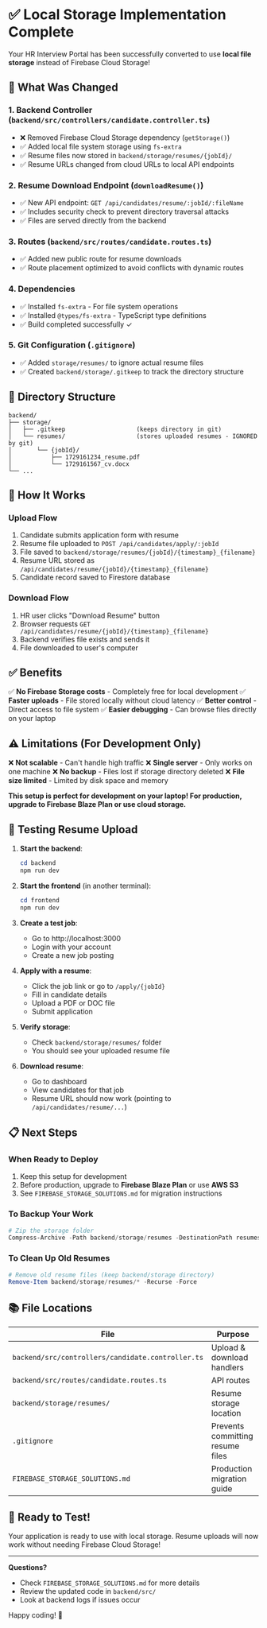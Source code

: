 # ✅ Local Storage Implementation Complete

Your HR Interview Portal has been successfully converted to use **local file storage** instead of Firebase Cloud Storage!

## 🎯 What Was Changed

### 1. **Backend Controller** (`backend/src/controllers/candidate.controller.ts`)
- ❌ Removed Firebase Cloud Storage dependency (`getStorage()`)
- ✅ Added local file system storage using `fs-extra`
- ✅ Resume files now stored in `backend/storage/resumes/{jobId}/`
- ✅ Resume URLs changed from cloud URLs to local API endpoints

### 2. **Resume Download Endpoint** (`downloadResume()`)
- ✅ New API endpoint: `GET /api/candidates/resume/:jobId/:fileName`
- ✅ Includes security check to prevent directory traversal attacks
- ✅ Files are served directly from the backend

### 3. **Routes** (`backend/src/routes/candidate.routes.ts`)
- ✅ Added new public route for resume downloads
- ✅ Route placement optimized to avoid conflicts with dynamic routes

### 4. **Dependencies**
- ✅ Installed `fs-extra` - For file system operations
- ✅ Installed `@types/fs-extra` - TypeScript type definitions
- ✅ Build completed successfully ✓

### 5. **Git Configuration** (`.gitignore`)
- ✅ Added `storage/resumes/` to ignore actual resume files
- ✅ Created `backend/storage/.gitkeep` to track the directory structure

## 📁 Directory Structure

```
backend/
├── storage/
│   ├── .gitkeep                    (keeps directory in git)
│   └── resumes/                    (stores uploaded resumes - IGNORED by git)
│       └── {jobId}/
│           ├── 1729161234_resume.pdf
│           └── 1729161567_cv.docx
└── ...
```

## 🚀 How It Works

### Upload Flow
1. Candidate submits application form with resume
2. Resume file uploaded to `POST /api/candidates/apply/:jobId`
3. File saved to `backend/storage/resumes/{jobId}/{timestamp}_{filename}`
4. Resume URL stored as `/api/candidates/resume/{jobId}/{timestamp}_{filename}`
5. Candidate record saved to Firestore database

### Download Flow
1. HR user clicks "Download Resume" button
2. Browser requests `GET /api/candidates/resume/{jobId}/{timestamp}_{filename}`
3. Backend verifies file exists and sends it
4. File downloaded to user's computer

## ✅ Benefits

✅ **No Firebase Storage costs** - Completely free for local development
✅ **Faster uploads** - File stored locally without cloud latency
✅ **Better control** - Direct access to file system
✅ **Easier debugging** - Can browse files directly on your laptop

## ⚠️ Limitations (For Development Only)

❌ **Not scalable** - Can't handle high traffic
❌ **Single server** - Only works on one machine
❌ **No backup** - Files lost if storage directory deleted
❌ **File size limited** - Limited by disk space and memory

**This setup is perfect for development on your laptop! For production, upgrade to Firebase Blaze Plan or use cloud storage.**

## 🧪 Testing Resume Upload

1. **Start the backend**:
   ```powershell
   cd backend
   npm run dev
   ```

2. **Start the frontend** (in another terminal):
   ```powershell
   cd frontend
   npm run dev
   ```

3. **Create a test job**:
   - Go to http://localhost:3000
   - Login with your account
   - Create a new job posting

4. **Apply with a resume**:
   - Click the job link or go to `/apply/{jobId}`
   - Fill in candidate details
   - Upload a PDF or DOC file
   - Submit application

5. **Verify storage**:
   - Check `backend/storage/resumes/` folder
   - You should see your uploaded resume file

6. **Download resume**:
   - Go to dashboard
   - View candidates for that job
   - Resume URL should now work (pointing to `/api/candidates/resume/...`)

## 📋 Next Steps

### When Ready to Deploy
1. Keep this setup for development
2. Before production, upgrade to **Firebase Blaze Plan** or use **AWS S3**
3. See `FIREBASE_STORAGE_SOLUTIONS.md` for migration instructions

### To Backup Your Work
```powershell
# Zip the storage folder
Compress-Archive -Path backend/storage/resumes -DestinationPath resumes_backup_$(Get-Date -Format 'yyyyMMdd_HHmmss').zip
```

### To Clean Up Old Resumes
```powershell
# Remove old resume files (keep backend/storage directory)
Remove-Item backend/storage/resumes/* -Recurse -Force
```

## 📚 File Locations

| File | Purpose |
|------|---------|
| `backend/src/controllers/candidate.controller.ts` | Upload & download handlers |
| `backend/src/routes/candidate.routes.ts` | API routes |
| `backend/storage/resumes/` | Resume storage location |
| `.gitignore` | Prevents committing resume files |
| `FIREBASE_STORAGE_SOLUTIONS.md` | Production migration guide |

## 🎉 Ready to Test!

Your application is ready to use with local storage. Resume uploads will now work without needing Firebase Cloud Storage!

---

**Questions?**
- Check `FIREBASE_STORAGE_SOLUTIONS.md` for more details
- Review the updated code in `backend/src/`
- Look at backend logs if issues occur

Happy coding! 🚀

